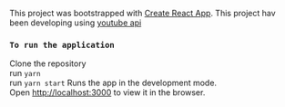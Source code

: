This project was bootstrapped with [Create React App](https://github.com/facebook/create-react-app).
This project hav been developing using [youtube api](https://developers.google.com/youtube/v3/guides/authentication)

### `To run the application`
Clone the repository <br>
run `yarn`<br>
run `yarn start`
Runs the app in the development mode.<br>
Open [http://localhost:3000](http://localhost:3000) to view it in the browser.

